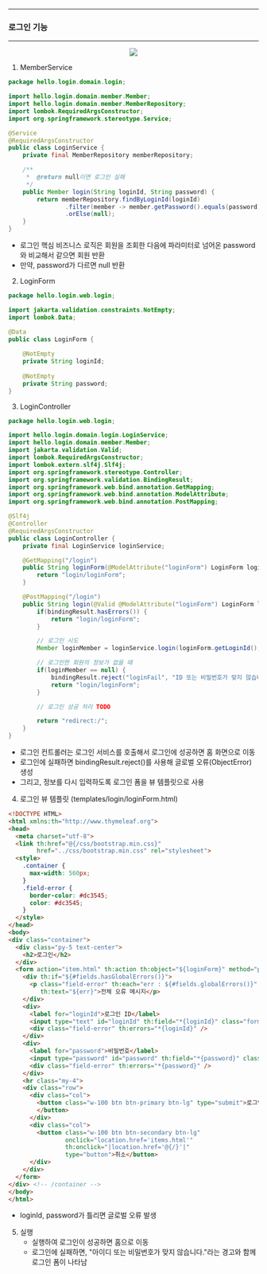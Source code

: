 -----
### 로그인 기능
-----
<div align="center">
<img src="https://github.com/user-attachments/assets/d511595a-f821-4a87-9975-9a92c3d5d9b3">
</div>

1. MemberService
```java
package hello.login.domain.login;

import hello.login.domain.member.Member;
import hello.login.domain.member.MemberRepository;
import lombok.RequiredArgsConstructor;
import org.springframework.stereotype.Service;

@Service
@RequiredArgsConstructor
public class LoginService {
    private final MemberRepository memberRepository;

    /**
     *  @return null이면 로그인 실패
     */
    public Member login(String loginId, String password) {
        return memberRepository.findByLoginId(loginId)
                .filter(member -> member.getPassword().equals(password))
                .orElse(null);
    }
}
```
  - 로그인 핵심 비즈니스 로직은 회원을 조회한 다음에 파라미터로 넘어온 password와 비교해서 같으면 회원 반환
  - 만약, password가 다르면 null 반환

2. LoginForm
```java
package hello.login.web.login;

import jakarta.validation.constraints.NotEmpty;
import lombok.Data;

@Data
public class LoginForm {
    
    @NotEmpty
    private String loginId;
    
    @NotEmpty
    private String password;
}
```

3. LoginController
```java
package hello.login.web.login;

import hello.login.domain.login.LoginService;
import hello.login.domain.member.Member;
import jakarta.validation.Valid;
import lombok.RequiredArgsConstructor;
import lombok.extern.slf4j.Slf4j;
import org.springframework.stereotype.Controller;
import org.springframework.validation.BindingResult;
import org.springframework.web.bind.annotation.GetMapping;
import org.springframework.web.bind.annotation.ModelAttribute;
import org.springframework.web.bind.annotation.PostMapping;

@Slf4j
@Controller
@RequiredArgsConstructor
public class LoginController {
    private final LoginService loginService;

    @GetMapping("/login")
    public String loginForm(@ModelAttribute("loginForm") LoginForm loginForm) {
        return "login/loginForm";
    }

    @PostMapping("/login")
    public String login(@Valid @ModelAttribute("loginForm") LoginForm loginForm, BindingResult bindingResult) {
        if(bindingResult.hasErrors()) {
            return "login/loginForm";
        }

        // 로그인 시도
        Member loginMember = loginService.login(loginForm.getLoginId(), loginForm.getPassword());

        // 로그인한 회원의 정보가 없을 때
        if(loginMember == null) {
            bindingResult.reject("loginFail", "ID 또는 비밀번호가 맞지 않습니다.");
            return "login/loginForm";
        }

        // 로그인 성공 처리 TODO

        return "redirect:/";
    }
}
```
  - 로그인 컨트롤러는 로그인 서비스를 호출해서 로그인에 성공하면 홈 화면으로 이동
  - 로그인에 실패하면 bindingResult.reject()를 사용해 글로벌 오류(ObjectError) 생성
  - 그리고, 정보를 다시 입력하도록 로그인 폼을 뷰 템플릿으로 사용

4. 로그인 뷰 템플릿 (templates/login/loginForm.html)
```html
<!DOCTYPE HTML>
<html xmlns:th="http://www.thymeleaf.org">
<head>
  <meta charset="utf-8">
  <link th:href="@{/css/bootstrap.min.css}"
        href="../css/bootstrap.min.css" rel="stylesheet">
  <style>
    .container {
      max-width: 560px;
    }
    .field-error {
      border-color: #dc3545;
      color: #dc3545;
    }
  </style>
</head>
<body>
<div class="container">
  <div class="py-5 text-center">
    <h2>로그인</h2>
  </div>
  <form action="item.html" th:action th:object="${loginForm}" method="post">
    <div th:if="${#fields.hasGlobalErrors()}">
      <p class="field-error" th:each="err : ${#fields.globalErrors()}"
         th:text="${err}">전체 오류 메시지</p>
    </div>
    <div>
      <label for="loginId">로그인 ID</label>
      <input type="text" id="loginId" th:field="*{loginId}" class="form-control" th:errorclass="field-error">
      <div class="field-error" th:errors="*{loginId}" />
    </div>
    <div>
      <label for="password">비밀번호</label>
      <input type="password" id="password" th:field="*{password}" class="form-control" th:errorclass="field-error">
      <div class="field-error" th:errors="*{password}" />
    </div>
    <hr class="my-4">
    <div class="row">
      <div class="col">
        <button class="w-100 btn btn-primary btn-lg" type="submit">로그인
        </button>
      </div>
      <div class="col">
        <button class="w-100 btn btn-secondary btn-lg"
                onclick="location.href='items.html'"
                th:onclick="|location.href='@{/}'|"
                type="button">취소</button>
      </div>
    </div>
  </form>
</div> <!-- /container -->
</body>
</html>
```
  - loginId, password가 틀리면 글로벌 오류 발생

5. 실행
   - 실행하여 로그인이 성공하면 홈으로 이동
   - 로그인에 실패하면, "아이디 또는 비밀번호가 맞지 않습니다."라는 경고와 함께 로그인 폼이 나타남
   
